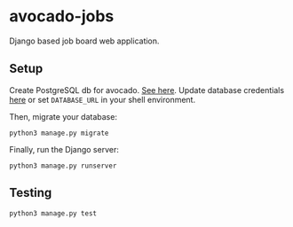 # avocado-jobs

Django based job board web application.

## Setup

Create PostgreSQL db for avocado. [See here](https://gist.github.com/sirodoht/0666e232e1baf76f76bac43eb2600e2b).
Update database credentials [here](https://github.com/sirodoht/avocado-jobs/blob/master/avocado/settings.py#L79-L86)
or set `DATABASE_URL` in your shell environment.

Then, migrate your database:
```
python3 manage.py migrate
```

Finally, run the Django server:
```
python3 manage.py runserver
```

## Testing

```
python3 manage.py test
```
